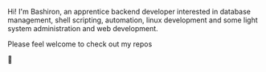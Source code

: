 Hi! I'm Bashiron, an apprentice backend developer interested in database management, shell scripting, automation, linux development and some light system administration and web development.

Please feel welcome to check out my repos

:potato:
